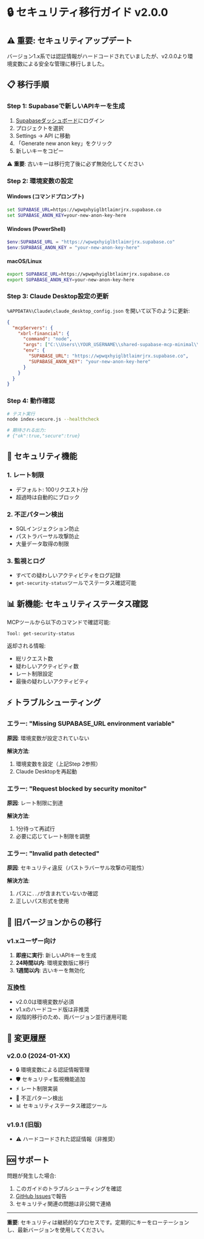 # 🔒 セキュリティ移行ガイド v2.0.0

## ⚠️ 重要: セキュリティアップデート

バージョン1.x系では認証情報がハードコードされていましたが、v2.0.0より環境変数による安全な管理に移行しました。

## 📋 移行手順

### Step 1: Supabaseで新しいAPIキーを生成

1. [Supabaseダッシュボード](https://app.supabase.com)にログイン
2. プロジェクトを選択
3. Settings → API に移動
4. 「Generate new anon key」をクリック
5. 新しいキーをコピー

⚠️ **重要**: 古いキーは移行完了後に必ず無効化してください

### Step 2: 環境変数の設定

#### Windows (コマンドプロンプト)
```cmd
set SUPABASE_URL=https://wpwqxhyiglbtlaimrjrx.supabase.co
set SUPABASE_ANON_KEY=your-new-anon-key-here
```

#### Windows (PowerShell)
```powershell
$env:SUPABASE_URL = "https://wpwqxhyiglbtlaimrjrx.supabase.co"
$env:SUPABASE_ANON_KEY = "your-new-anon-key-here"
```

#### macOS/Linux
```bash
export SUPABASE_URL=https://wpwqxhyiglbtlaimrjrx.supabase.co
export SUPABASE_ANON_KEY=your-new-anon-key-here
```

### Step 3: Claude Desktop設定の更新

`%APPDATA%\Claude\claude_desktop_config.json` を開いて以下のように更新:

```json
{
  "mcpServers": {
    "xbrl-financial": {
      "command": "node",
      "args": ["C:\\Users\\YOUR_USERNAME\\shared-supabase-mcp-minimal\\package\\index-secure.js"],
      "env": {
        "SUPABASE_URL": "https://wpwqxhyiglbtlaimrjrx.supabase.co",
        "SUPABASE_ANON_KEY": "your-new-anon-key-here"
      }
    }
  }
}
```

### Step 4: 動作確認

```bash
# テスト実行
node index-secure.js --healthcheck

# 期待される出力:
# {"ok":true,"secure":true}
```

## 🔐 セキュリティ機能

### 1. レート制限
- デフォルト: 100リクエスト/分
- 超過時は自動的にブロック

### 2. 不正パターン検出
- SQLインジェクション防止
- パストラバーサル攻撃防止
- 大量データ取得の制限

### 3. 監視とログ
- すべての疑わしいアクティビティをログ記録
- `get-security-status`ツールでステータス確認可能

## 📊 新機能: セキュリティステータス確認

MCPツールから以下のコマンドで確認可能:

```
Tool: get-security-status
```

返却される情報:
- 総リクエスト数
- 疑わしいアクティビティ数
- レート制限設定
- 最後の疑わしいアクティビティ

## ⚡ トラブルシューティング

### エラー: "Missing SUPABASE_URL environment variable"

**原因**: 環境変数が設定されていない

**解決方法**:
1. 環境変数を設定（上記Step 2参照）
2. Claude Desktopを再起動

### エラー: "Request blocked by security monitor"

**原因**: レート制限に到達

**解決方法**:
1. 1分待って再試行
2. 必要に応じてレート制限を調整

### エラー: "Invalid path detected"

**原因**: セキュリティ違反（パストラバーサル攻撃の可能性）

**解決方法**:
1. パスに`../`が含まれていないか確認
2. 正しいパス形式を使用

## 🚀 旧バージョンからの移行

### v1.xユーザー向け

1. **即座に実行**: 新しいAPIキーを生成
2. **24時間以内**: 環境変数版に移行
3. **1週間以内**: 古いキーを無効化

### 互換性

- v2.0.0は環境変数が必須
- v1.xのハードコード版は非推奨
- 段階的移行のため、両バージョン並行運用可能

## 📝 変更履歴

### v2.0.0 (2024-01-XX)
- 🔒 環境変数による認証情報管理
- 🛡️ セキュリティ監視機能追加
- ⚡ レート制限実装
- 🚫 不正パターン検出
- 📊 セキュリティステータス確認ツール

### v1.9.1 (旧版)
- ⚠️ ハードコードされた認証情報（非推奨）

## 🆘 サポート

問題が発生した場合:

1. このガイドのトラブルシューティングを確認
2. [GitHub Issues](https://github.com/your-repo/issues)で報告
3. セキュリティ関連の問題は非公開で連絡

---

**重要**: セキュリティは継続的なプロセスです。定期的にキーをローテーションし、最新バージョンを使用してください。